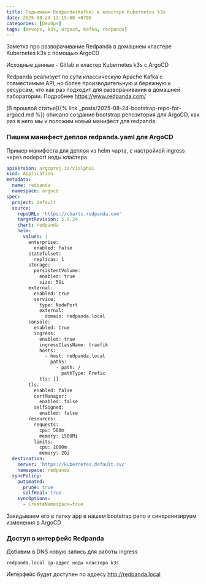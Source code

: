 ```yaml
---
title: Поднимаем Redpanda(Kafka) в кластере Kubernetes k3s
date: 2025-08-24 13:15:00 +0700
categories: [DevOps]
tags: [devops, k3s, argocd, kafka, redpanda]
---
```


Заметка про разворачивание Redpanda в домашнем кластере Kubernetes k3s с помощью ArgoCD

Исходные данные - Gitlab и кластер Kubernetes k3s с ArgoCD

Redpanda реализует по сути классическую Apache Kafka с совместимым API, но более производительную и бережную к ресурсам, что как раз подходит для разворачивания в домашней лаборатории.
Подробнее https://www.redpanda.com/

[В прошлой статье]({% link _posts/2025-08-24-bootstrap-repo-for-argocd.md %}) описано создание bootstrap репозитория для ArgoCD, как раз в него мы и положим новый манифест для redpanda.

### Пишем манифест деплоя redpanda.yaml для ArgoCD

Пример манифеста для деплоя из helm чарта, с настройкой ingress через nodeport ноды кластера

``` yaml
apiVersion: argoproj.io/v1alpha1
kind: Application
metadata:
  name: redpanda
  namespace: argocd
spec:
  project: default
  source:
    repoURL: 'https://charts.redpanda.com'
    targetRevision: 5.9.24
    chart: redpanda
    helm:
      values: |
        enterprise:
          enabled: false
        statefulset:
          replicas: 1
        storage:
          persistentVolume:
            enabled: true
            size: 5Gi
        external:
          enabled: true
          service:
            type: NodePort
            external:
              domain: redpanda.local
        console:
          enabled: true
          ingress:
            enabled: true
            ingressClassName: traefik
            hosts:
              - host: redpanda.local
                paths:
                  - path: /
                    pathType: Prefix
            tls: []
        tls:
          enabled: false
          certManager:
            enabled: false
          selfSigned:
            enabled: false
        resources:
          requests:
            cpu: 500m
            memory: 1500Mi
          limits:
            cpu: 1000m
            memory: 2Gi
  destination:
    server: 'https://kubernetes.default.svc'
    namespace: redpanda
  syncPolicy:
    automated:
      prune: true
      selfHeal: true
    syncOptions:
      - CreateNamespace=true
```

Закидываем его в папку app в нашем bootstrap репо и синхронизируем изменения в ArgoCD

### Доступ в интерфейс Redpanda

Добавим в DNS новую запись для работы ingress
```
redpanda.local ip-адрес ноды кластера k3s
```
Интерфейс будет доступен по адресу http://redpanda.local
